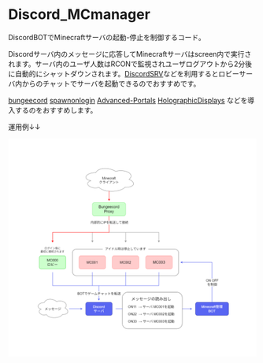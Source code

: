 # Discord_MCmanager

DiscordBOTでMinecraftサーバの起動-停止を制御するコード。

Discordサーバ内のメッセージに応答してMinecraftサーバはscreen内で実行されます。サーバ内のユーザ人数はRCONで監視されユーザログアウトから2分後に自動的にシャットダウンされます。[DiscordSRV](https://github.com/DiscordSRV/DiscordSRV)などを利用するとロビーサーバ内からのチャットでサーバを起動できるのでおすすめです。

[bungeecord](https://minecraftjapan.miraheze.org/wiki/%E3%83%84%E3%83%BC%E3%83%AB/BungeeCord) [spawnonlogin](https://www.spigotmc.org/resources/spawn-on-login.8099/reviews) [Advanced-Portals](https://www.spigotmc.org/resources/advanced-portals.14356/)  [HolographicDisplays](https://dev.bukkit.org/projects/holographic-displays) などを導入するのをおすすめします。

運用例↓↓

<img src="img/構成.png" width="800">
